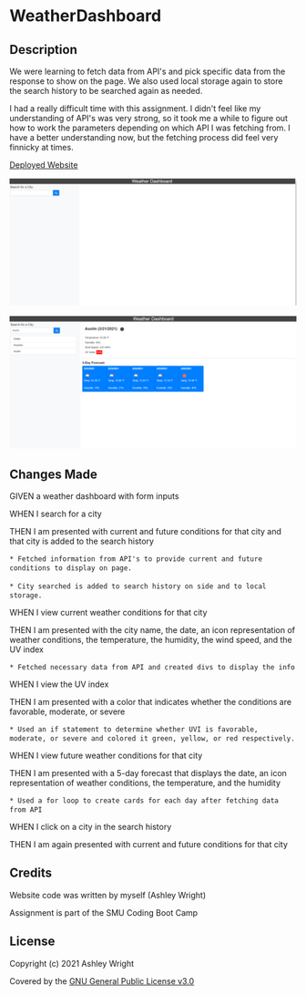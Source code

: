 # WeatherDashboard

## Description

We were learning to fetch data from API's and pick specific data from the response to show on the page. We also used local storage again to store the search history to be searched again as needed.

I had a really difficult time with this assignment. I didn't feel like my understanding of API's was very strong, so it took me a while to figure out how to work the parameters depending on which API I was fetching from. I have a better understanding now, but the fetching process did feel very finnicky at times.

[Deployed Website](https://ashleyaggie.github.io/WeatherDashboard/)

![Picture of website landing page](/assets/images/website.png)

![Picture of website with info](/assets/images/websiteInfo.png)

## Changes Made

GIVEN a weather dashboard with form inputs

WHEN I search for a city

THEN I am presented with current and future conditions for that city and that city is added to the search history

    * Fetched information from API's to provide current and future conditions to display on page.

    * City searched is added to search history on side and to local storage.

WHEN I view current weather conditions for that city

THEN I am presented with the city name, the date, an icon representation of weather conditions, the temperature, the humidity, the wind speed, and the UV index

    * Fetched necessary data from API and created divs to display the info

WHEN I view the UV index

THEN I am presented with a color that indicates whether the conditions are favorable, moderate, or severe

    * Used an if statement to determine whether UVI is favorable, moderate, or severe and colored it green, yellow, or red respectively.

WHEN I view future weather conditions for that city

THEN I am presented with a 5-day forecast that displays the date, an icon representation of weather conditions, the temperature, and the humidity

    * Used a for loop to create cards for each day after fetching data from API

WHEN I click on a city in the search history

THEN I am again presented with current and future conditions for that city


## Credits

Website code was written by myself (Ashley Wright)

Assignment is part of the SMU Coding Boot Camp

## License

Copyright (c) 2021 Ashley Wright

Covered by the [GNU General Public License v3.0](https://choosealicense.com/licenses/gpl-3.0/)